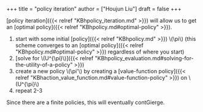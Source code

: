 +++
title = "policy iteration"
author = ["Houjun Liu"]
draft = false
+++

[policy iteration]({{< relref "KBhpolicy_iteration.md" >}}) will allow us to get an [optimal policy]({{< relref "KBhpolicy.md#optimal-policy" >}}).

1.  start with some initial [policy]({{< relref "KBhpolicy.md" >}}) \\(\pi\\) (this scheme converges to an [optimal policy]({{< relref "KBhpolicy.md#optimal-policy" >}}) regardless of where you start)
2.  [solve for \\(U^{\pi}\\)]({{< relref "KBhpolicy_evaluation.md#solving-for-the-utility-of-a-policy" >}})
3.  create a new policy \\(\pi'\\) by creating a [value-function policy]({{< relref "KBhaction_value_function.md#value-function-policy" >}}) on \\(U^{\pi}\\)
4.  repeat 2-3

Since there are a finite policies, this will eventually contGierge.
